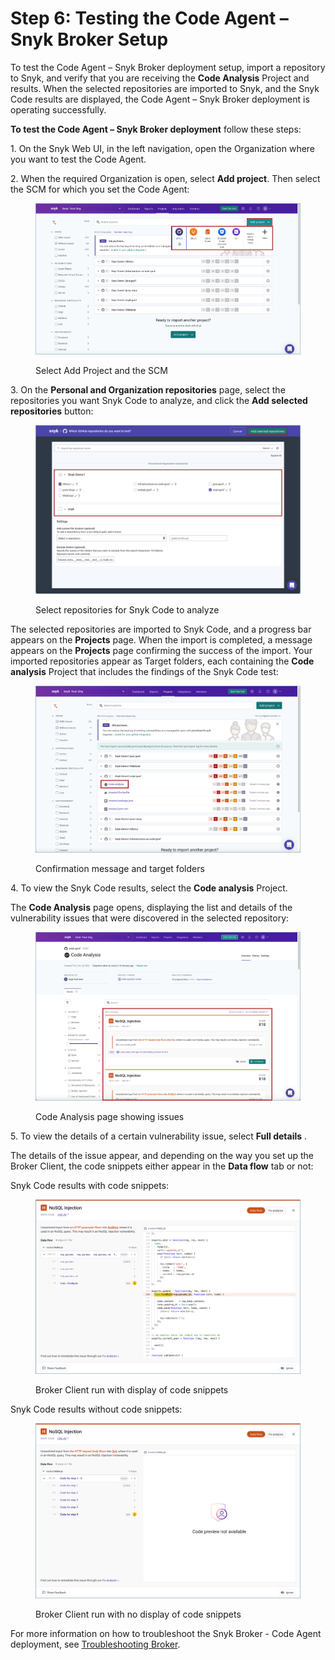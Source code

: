 # Step 6: Testing the Code Agent – Snyk Broker Setup

To test the Code Agent – Snyk Broker deployment setup, import a repository to Snyk, and verify that you are receiving the **Code Analysis** Project and results. When the selected repositories are imported to Snyk, and the Snyk Code results are displayed, the Code Agent – Snyk Broker deployment is operating successfully.

**To test the Code Agent – Snyk Broker deployment** follow these steps:

1\. On the Snyk Web UI, in the left navigation, open the Organization where you want to test the Code Agent.

2\. When the required Organization is open, select **Add project**. Then select the SCM for which you set the Code Agent:

<figure><img src="../../../../.gitbook/assets/Code Agent - Test - Selecting SCM for import.png" alt="Select Add Project and the SCM"><figcaption><p>Select Add Project and the SCM</p></figcaption></figure>

3\. On the **Personal and Organization repositories** page, select the repositories you want Snyk Code to analyze, and click the **Add selected repositories** button:

<figure><img src="../../../../.gitbook/assets/Code Agent - Test - Selecting repos for import.png" alt="Select repositories for Snyk Code to analyze"><figcaption><p>Select repositories for Snyk Code to analyze</p></figcaption></figure>

The selected repositories are imported to Snyk Code, and a progress bar appears on the **Projects** page. When the import is completed, a message appears on the **Projects** page confirming the success of the import. Your imported repositories appear as Target folders, each containing the **Code analysis** Project that includes the findings of the Snyk Code test:

<figure><img src="../../../../.gitbook/assets/Code Agent - Test - Code Analysis Project.png" alt="Confirmation message and target folders"><figcaption><p>Confirmation message and target folders</p></figcaption></figure>

4\. To view the Snyk Code results, select the **Code analysis** Project.

The **Code Analysis** page opens, displaying the list and details of the vulnerability issues that were discovered in the selected repository:

<figure><img src="../../../../.gitbook/assets/Code Agent - Test - Code Analysis page.png" alt="Code Analysis page showing issues"><figcaption><p>Code Analysis page showing issues</p></figcaption></figure>

5\. To view the details of a certain vulnerability issue, select **Full details** .

The details of the issue appear, and depending on the way you set up the Broker Client, the code snippets either appear in the **Data flow** tab or not:

Snyk Code results with code snippets:

<figure><img src="../../../../.gitbook/assets/Broker - Results - with code snippets (1) (1) (1) (1) (1) (1) (1) (1) (1) (1) (1) (1) (1) (1) (1) (1) (1) (1) (1) (1) (1) (1) (1) (1) (1) (1) (1) (1) (1) (2).png" alt="Broker Client run with display of code snippets"><figcaption><p>Broker Client run with display of code snippets</p></figcaption></figure>

Snyk Code results without code snippets:

<figure><img src="../../../../.gitbook/assets/Broker - Results - without code snippets (1) (1) (1) (1) (1) (1) (1) (1) (1) (1) (1) (1) (1) (1) (1) (1) (1) (1) (1) (1) (1) (1) (1) (1) (1) (1) (1) (1) (1) (1) (1) (1) (1) (1) (1) (1) (4) (1).png" alt="Broker Client run with no display of code snippets"><figcaption><p>Broker Client run with no display of code snippets</p></figcaption></figure>

For more information on how to troubleshoot the Snyk Broker - Code Agent deployment, see [Troubleshooting Broker](../../troubleshooting-broker.md).
